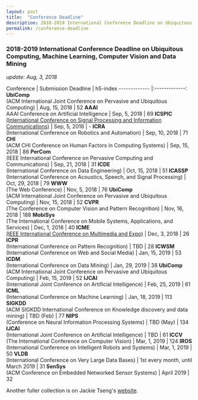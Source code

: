 ```yaml
---
layout: post
title:  "Conference Deadline"
description: 2018-2019 International Conference Deadline on Ubiquitous Computing, Machine Learning, Computer Vision and Data Mining
permalink: /conference-deadline
---
```


### 2018-2019 International Conference Deadline on Ubiquitous Computing, Machine Learning, Computer Vision and Data Mining

*update: Aug, 3, 2018*

<!--excerpt_separator-->


Conference | Submission Deadline | h5-index
------------- |:-------------:
**UbiComp** <br>(ACM International Joint Conference on Pervasive and Ubiquitous Computing) | Aug, 15, 2018 | 52
**AAAI** <br>AAAI Conference on Artificial Intelligence | Sep, 5, 2018 | 69
**ICSPIC** <br>[(International Conference on Signal Processing and Information Communications)][2] | Sep, 5, 2018 | -
**ICRA** <br>(International Conference on Robotics and Automation) | Sep, 10, 2018 | 71
**CHI** <br>(ACM CHI Conference on Human Factors in Computing Systems) | Sep, 15, 2018 | 86
**PerCom** <br>(IEEE International Conference on Pervasive Computing and Communications) | Sep, 21, 2018 | 31
**ICDE** <br>(International Conference on Data Engineering) | Oct, 15, 2018 | 51
**ICASSP** <br>(International Conference on Acoustics, Speech, and Signal Processing) | Oct, 29, 2018 | 79
**WWW** <br>(The Web Conference) | Nov, 5, 2018 | 76
**UbiComp** <br>(ACM International Joint Conference on Pervasive and Ubiquitous Computing) | Nov, 15, 2018 | 52
**CVPR** <br>(The Conference on Computer Vision and Pattern Recognition) | Nov, 16, 2018 | 188
**MobiSys** <br>(The International Conference on Mobile Systems, Applications, and Services) | Dec, 1, 2018 | 40
**ICME** <br>[(IEEE International Conference on Multimedia and Expo)][3] | Dec, 3, 2018 | 26
**ICPR** <br>(International Conference on Pattern Recognition) | TBD | 28
**ICWSM** <br>(International Conference on Web and Social Media) | Jan, 15, 2019 | 53
**ICDM** <br>(International Conference on Data Mining) | Jan, 29, 2019 | 38
**UbiComp** <br>(ACM International Joint Conference on Pervasive and Ubiquitous Computing) | Feb, 15, 2019 | 52
**IJCAI** <br>(International Joint Conference on Artificial Intelligence) | Feb, 25, 2019 | 61
**ICML** <br>(International Conference on Machine Learning) | Jan, 18, 2019 | 113
**SIGKDD** <br>(ACM SIGKDD International Conference on Knowledge discovery and data mining) | TBD (Feb) | 77
**NIPS** <br>(Conference on Neural Information Processing Systems) | TBD (May) | 134
**IJCAI** <br>(International Joint Conference on Artificial Intelligence) | TBD | 61
**ICCV** <br>(The International Conference on Computer Vision) | Mar, 1, 2019 | 124
**IROS** <br>(International Conference on Intelligent Robots and Systems) | Mar, 1, 2019 | 50
**VLDB** <br>(International Conference on Very Large Data Bases) | 1st every month, until March 2019 | 31
**SenSys** <br>(ACM Conference on Embedded Networked Sensor Systems) | April 2019 | 32


Another fuller collection is on Jackie Tseng's [website][1]. 

[1]: https://jackietseng.github.io/conference_call_for_paper/2018-2019-conferences.html
[2]: http://www.icme2019.org/
[3]: http://www.icspic.com/

